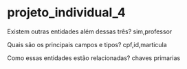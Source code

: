 # projeto_individual_4
Existem outras entidades além dessas três?
 sim,professor
 
 Quais são os principais campos e tipos?
cpf,id,marticula

Como essas entidades estão relacionadas?
chaves primarias

